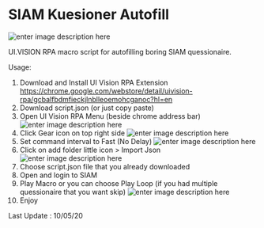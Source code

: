 # SIAM Kuesioner Autofill
![enter image description here](https://cdn.discordapp.com/attachments/694357006210957343/708955118443429938/unknown.png)

UI.VISION RPA macro script for autofilling boring SIAM quessionaire.

Usage:

1. Download and Install UI Vision RPA Extension 
https://chrome.google.com/webstore/detail/uivision-rpa/gcbalfbdmfieckjlnblleoemohcganoc?hl=en
2. Download script.json (or just copy paste)
3. Open UI Vision RPA Menu (beside chrome address bar) 
![enter image description here](https://cdn.discordapp.com/attachments/694357006210957343/708960445935124480/unknown.png)
4. Click Gear icon on top right side
![enter image description here](https://cdn.discordapp.com/attachments/694357006210957343/708960723358711838/unknown.png)
5. Set command interval to Fast (No Delay)
![enter image description here](https://cdn.discordapp.com/attachments/694357006210957343/708960950690250792/unknown.png)
6. Click on add folder little icon > Import Json
![enter image description here](https://cdn.discordapp.com/attachments/694357006210957343/708961163530076240/unknown.png)
7. Choose script.json file that you already downloaded
8. Open and login to SIAM
9. Play Macro or you can choose Play Loop (if you had multiple quessionaire that you want skip)
![enter image description here](https://cdn.discordapp.com/attachments/694357006210957343/708961460574879744/unknown.png)
11. Enjoy

Last Update : 10/05/20
